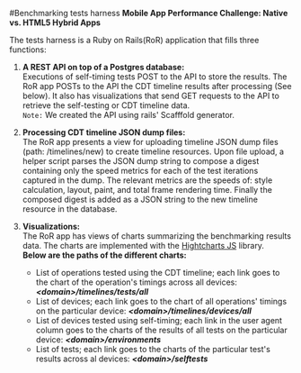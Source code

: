 #Benchmarking tests harness
**Mobile App Performance Challenge: Native vs. HTML5 Hybrid Apps**

The tests harness is a Ruby on Rails(RoR) application that fills three functions:

1. **A REST API on top of a Postgres database:**<br>
Executions of self-timing tests POST to the API to store the results. The RoR app POSTs to the API the CDT timeline results after processing (See below). It also has visualizations that send GET requests to the API to retrieve the self-testing or CDT timeline data.<br> 
`Note:` We created the API using rails' Scafffold generator.

2. **Processing CDT timeline JSON dump files:**<br>
The RoR app presents a view for uploading timeline JSON dump files (path: <domain>/timelines/new) to create timeline resources. Upon file upload, a helper script parses the JSON dump string to compose a digest containing only the speed metrics for each of the test iterations captured in the dump. The relevant metrics are the speeds of: style calculation, layout, paint, and total frame rendering time. Finally the composed digest is added as a JSON string to the new timeline resource in the database.

3. **Visualizations:**<br>
The RoR app has views of charts summarizing the benchmarking results data. The charts are implemented with the [Hightcharts JS](http://www.highcharts.com/) library.<br> 
**Below are the paths of the different charts:**
	- List of operations tested using the CDT timeline; each link goes to the chart of the operation's timings across all devices: ***\<domain\>/timelines/tests/all***
	- List of devices; each link goes to the chart of all operations' timings on the particular device:
***\<domain\>/timelines/devices/all***
	- List of devices tested using self-timing; each link in the user agent column goes to the charts of the results of all tests on the particular device:
***\<domain\>/environments***
	- List of tests; each link goes to the charts of the particular test's results across al devices:
***\<domain\>/selftests***



